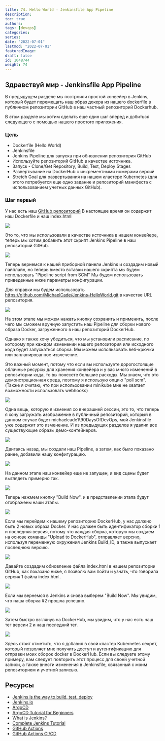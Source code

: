 ```yaml
---
title: 74. Hello World - Jenkinsfile App Pipeline
description: 
toc: true
authors:
tags: [devops]
categories:
series: 
date: "2022-07-01"
lastmod: "2022-07-01"
featuredImage:
draft: false
id: 1048744
weight: 74
---
```


## Здравствуй мир - Jenkinsfile App Pipeline

В предыдущем разделе мы построили простой конвейер в Jenkins, который будет перемещать наш образ докера из нашего dockerfile в публичном репозитории GitHub в наш частный репозиторий Dockerhub. 

В этом разделе мы хотим сделать еще один шаг вперед и добиться следующего с помощью нашего простого приложения. 

### Цель 

- Dockerfile (Hello World)
- Jenkinsfile 
- Jenkins Pipeline для запуска при обновлении репозитория GitHub 
- Используйте репозиторий GitHub в качестве источника. 
- Запуск - Clone/Get Repository, Build, Test, Deploy Stages
- Развертывание на DockerHub с инкрементными номерами версий
- Stretch Goal для развертывания на нашем кластере Kubernetes (для этого потребуется еще одно задание и репозиторий манифеста с использованием учетных данных GitHub).

### Шаг первый 

У нас есть наш [GitHub репозиторий](https://github.com/MichaelCade/Jenkins-HelloWorld) В настоящее время он содержит наш Dockerfile и наш index.html 

![](../images/Day74_CICD1.ru.png?v1)

Это то, что мы использовали в качестве источника в нашем конвейере, теперь мы хотим добавить этот скрипт Jenkins Pipeline в наш репозиторий GitHub. 

![](../images/Day74_CICD2.ru.png?v1)

Теперь вернемся к нашей приборной панели Jenkins и создадим новый пайплайн, но теперь вместо вставки нашего скрипта мы будем использовать "Pipeline script from SCM" Мы будем использовать приведенные ниже параметры конфигурации. 

Для справки мы будем использовать https://github.com/MichaelCade/Jenkins-HelloWorld.git в качестве URL репозитория.  

![](../images/Day74_CICD3.ru.png?v1)

На этом этапе мы можем нажать кнопку сохранить и применить, после чего мы сможем вручную запустить наш Pipeline для сборки нового образа Docker, загруженного в наш репозиторий DockerHub. 

Однако я также хочу убедиться, что мы установили расписание, по которому при каждом изменении нашего репозитория или исходного кода будет запускаться сборка. Мы можем использовать веб-крючки или запланированное извлечение. 

Это важный момент, потому что если вы используете дорогостоящие облачные ресурсы для хранения конвейера и у вас много изменений в репозитории кода, то вы понесете большие расходы. Мы знаем, что это демонстрационная среда, поэтому я использую опцию "poll scm". (Также я считаю, что при использовании minikube мне не хватает возможности использовать webhooks)

![](../images/Day74_CICD4.ru.png?v1)

Одна вещь, которую я изменил со вчерашней сессии, это то, что теперь я хочу загружать изображение в публичный репозиторий, который в данном случае будет michaelcade1\90DaysOfDevOps, мой Jenkinsfile уже содержит это изменение. И из предыдущих разделов я удалил все существующие образы демо-контейнеров. 

![](../images/Day74_CICD5.ru.png?v1)

Двигаясь назад, мы создали наш Pipeline, а затем, как было показано ранее, добавили нашу конфигурацию. 

![](../images/Day74_CICD6.ru.png?v1)

На данном этапе наш конвейер еще не запущен, и вид сцены будет выглядеть примерно так. 

![](../images/Day74_CICD7.ru.png?v1)

Теперь нажмем кнопку "Build Now". и в представлении этапа будут отображены наши этапы. 

![](../images/Day74_CICD8.ru.png?v1)

Если мы перейдем к нашему репозиторию DockerHub, у нас должно быть 2 новых образа Docker. У нас должен быть идентификатор сборки 1 и последняя версия, потому что каждая сборка, которую мы создаем на основе команды "Upload to DockerHub", отправляет версию, используя переменную окружения Jenkins Build_ID, а также выпускает последнюю версию. 

![](../images/Day74_CICD9.ru.png?v1)

Давайте создадим обновление файла index.html в нашем репозитории GitHub, как показано ниже, я позволю вам пойти и узнать, что говорила версия 1 файла index.html. 

![](../images/Day74_CICD10.ru.png?v1)

Если мы вернемся в Jenkins и снова выберем "Build Now". Мы увидим, что наша сборка #2 прошла успешно. 

![](../images/Day74_CICD11.ru.png?v1)

Затем быстро взглянув на DockerHub, мы увидим, что у нас есть наш тег версии 2 и наш последний тег.  

![](../images/Day74_CICD12.ru.png?v1)

Здесь стоит отметить, что я добавил в свой кластер Kubernetes секрет, который позволяет мне получить доступ и аутентификацию для отправки моих сборок docker в DockerHub. Если вы следуете этому примеру, вам следует повторить этот процесс для своей учетной записи, а также внести изменения в Jenkinsfile, связанный с моим репозиторием и учетной записью.
## Ресурсы

- [Jenkins is the way to build, test, deploy](https://youtu.be/_MXtbjwsz3A)
- [Jenkins.io](https://www.jenkins.io/)
- [ArgoCD](https://argo-cd.readthedocs.io/en/stable/)
- [ArgoCD Tutorial for Beginners](https://www.youtube.com/watch?v=MeU5_k9ssrs)
- [What is Jenkins?](https://www.youtube.com/watch?v=LFDrDnKPOTg)
- [Complete Jenkins Tutorial](https://www.youtube.com/watch?v=nCKxl7Q_20I&t=3s)
- [GitHub Actions](https://www.youtube.com/watch?v=R8_veQiYBjI)
- [GitHub Actions CI/CD](https://www.youtube.com/watch?v=mFFXuXjVgkU)
